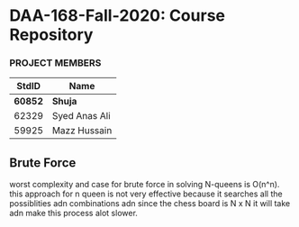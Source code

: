 # DAA-168-Fall-2020: Course Repository #
### PROJECT MEMBERS ###
StdID | Name
------------ | -------------
**60852** | **Shuja** <!--this is the group leader in bold-->
62329 | Syed Anas Ali
59925 | Mazz Hussain

## Brute Force ##
worst complexity and case for brute force in solving N-queens is O(n^n). this approach for n queen is not very effective because it searches all the possiblities adn combinations adn since the chess board is N x N it will take adn make this process alot slower.
